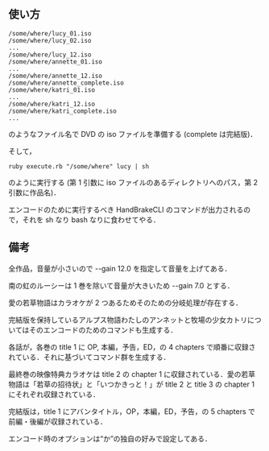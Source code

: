 ## 使い方

```
/some/where/lucy_01.iso
/some/where/lucy_02.iso
...
/some/where/lucy_12.iso
/some/where/annette_01.iso
...
/some/where/annette_12.iso
/some/where/annette_complete.iso
/some/where/katri_01.iso
...
/some/where/katri_12.iso
/some/where/katri_complete.iso
...
```

のようなファイル名で DVD の iso ファイルを準備する (complete は完結版)．

そして，

```
ruby execute.rb "/some/where" lucy | sh
```

のように実行する (第 1 引数に iso ファイルのあるディレクトリへのパス，第 2 引数に作品名)．

エンコードのために実行するべき HandBrakeCLI のコマンドが出力されるので，それを sh なり bash なりに食わせてやる．

## 備考

全作品，音量が小さいので --gain 12.0 を指定して音量を上げてある．

南の虹のルーシーは 1 巻を除いて音量が大きいため --gain 7.0 とする．

愛の若草物語はカラオケが 2 つあるためそのための分岐処理が存在する．

完結版を保持しているアルプス物語わたしのアンネットと牧場の少女カトリについてはそのエンコードのためのコマンドも生成する．

各話が，各巻の title 1 に OP, 本編，予告，ED，の 4 chapters で順番に収録されている．それに基づいてコマンド群を生成する．

最終巻の映像特典カラオケは title 2 の chapter 1 に収録されている．愛の若草物語は「若草の招待状」と「いつかきっと！」が title 2 と title 3 の chapter 1 にそれぞれ収録されている．

完結版は，title 1 にアバンタイトル，OP，本編，ED，予告，の 5 chapters で前編・後編が収録されている．

エンコード時のオプションは“か”の独自の好みで設定してある．
